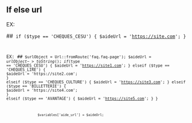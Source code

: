 
## If else  url
EX:

##<code>
if ($type == 'CHEQUES_CESU') {
            $aideUrl = 'https://site.com';
          }


EX:
##<code>
	 $urlObject = Url::fromRoute('faq.faq-page');
						$aideUrl = $urlObject->toString();
						if ($type == 'CHEQUES_CESU') {
							$aideUrl = 'https://site1.com';
						}
						elseif ($type == 'CHEQUES_LIRE') {
							$aideUrl = 'https://site2.com';
						}
						elseif ($type == 'CHEQUES_CULTURE') {
							$aideUrl = 'https://site3.com';
						}
						elseif ($type == 'BILLETTERIE') {
							$aideUrl = 'https://site4.com';
						}
						elseif ($type == 'AVANTAGE') {
							$aideUrl = 'https://site5.com';
						}
					}

					$variables['aide_url'] = $aideUrl;
</code>


